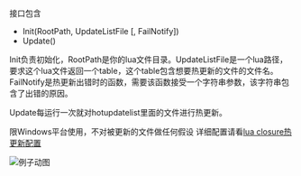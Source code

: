 接口包含
- Init(RootPath, UpdateListFile [, FailNotify])
- Update()

Init负责初始化，RootPath是你的lua文件目录。UpdateListFile是一个lua路径，要求这个lua文件返回一个table，这个table包含想要热更新的文件的文件名。FailNotify是热更新出错时的函数，需要该函数接受一个字符串参数，该字符串包含了出错的原因。

Update每运行一次就对hotupdatelist里面的文件进行热更新。

限Windows平台使用，不对被更新的文件做任何假设
详细配置请看[lua closure热更新配置](http://asqbtcupid.github.io/hotupdte-implement/)




![例子动图](https://raw.githubusercontent.com/asqbtcupid/asqbtcupid.github.com/master/images/hotupdateexample.gif)
